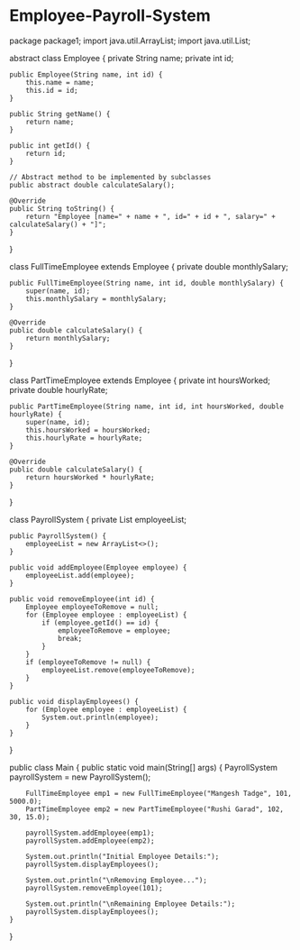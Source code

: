 # Employee-Payroll-System
package package1;
import java.util.ArrayList;
import java.util.List;

abstract class Employee {
    private String name;
    private int id;

    public Employee(String name, int id) {
        this.name = name;
        this.id = id;
    }

    public String getName() {
        return name;
    }

    public int getId() {
        return id;
    }

    // Abstract method to be implemented by subclasses
    public abstract double calculateSalary();

    @Override
    public String toString() {
        return "Employee [name=" + name + ", id=" + id + ", salary=" + calculateSalary() + "]";
    }
}

class FullTimeEmployee extends Employee {
    private double monthlySalary;

    public FullTimeEmployee(String name, int id, double monthlySalary) {
        super(name, id);
        this.monthlySalary = monthlySalary;
    }

    @Override
    public double calculateSalary() {
        return monthlySalary;
    }
}

class PartTimeEmployee extends Employee {
    private int hoursWorked;
    private double hourlyRate;

    public PartTimeEmployee(String name, int id, int hoursWorked, double hourlyRate) {
        super(name, id);
        this.hoursWorked = hoursWorked;
        this.hourlyRate = hourlyRate;
    }

    @Override
    public double calculateSalary() {
        return hoursWorked * hourlyRate;
    }
}

class PayrollSystem {
    private List<Employee> employeeList;

    public PayrollSystem() {
        employeeList = new ArrayList<>();
    }

    public void addEmployee(Employee employee) {
        employeeList.add(employee);
    }

    public void removeEmployee(int id) {
        Employee employeeToRemove = null;
        for (Employee employee : employeeList) {
            if (employee.getId() == id) {
                employeeToRemove = employee;
                break;
            }
        }
        if (employeeToRemove != null) {
            employeeList.remove(employeeToRemove);
        }
    }

    public void displayEmployees() {
        for (Employee employee : employeeList) {
            System.out.println(employee);
        }
    }
}

public class Main {
    public static void main(String[] args) {
        PayrollSystem payrollSystem = new PayrollSystem();

        FullTimeEmployee emp1 = new FullTimeEmployee("Mangesh Tadge", 101, 5000.0);
        PartTimeEmployee emp2 = new PartTimeEmployee("Rushi Garad", 102, 30, 15.0);

        payrollSystem.addEmployee(emp1);
        payrollSystem.addEmployee(emp2);

        System.out.println("Initial Employee Details:");
        payrollSystem.displayEmployees();

        System.out.println("\nRemoving Employee...");
        payrollSystem.removeEmployee(101);

        System.out.println("\nRemaining Employee Details:");
        payrollSystem.displayEmployees();
    }
}
